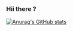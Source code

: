 ### Hii there ?

[![Anurag's GitHub stats](https://github-readme-stats.vercel.app/api?username=iagorrr04&count_private=true)](https://github.com/iagorrr04/github-readme-stats)
